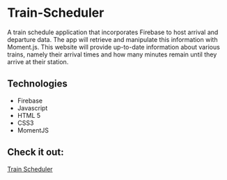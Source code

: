 # Train-Scheduler

A train schedule application that incorporates Firebase to host arrival and departure data. The app will retrieve and manipulate this information with Moment.js. This website will provide up-to-date information about various trains, namely their arrival times and how many minutes remain until they arrive at their station.

## Technologies
  * Firebase
  * Javascript
  * HTML 5
  * CSS3
  * MomentJS

## Check it out:
[Train Scheduler](https://jsierra0918.github.io/Train-Scheduler/)
